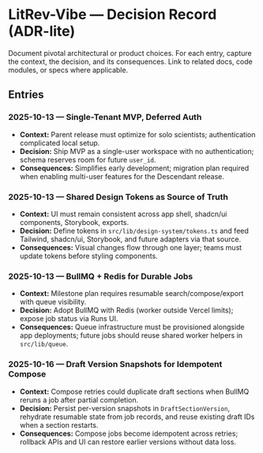 # LitRev-Vibe — Decision Record (ADR-lite)

Document pivotal architectural or product choices. For each entry, capture the context, the decision, and its consequences. Link to related docs, code modules, or specs where applicable.

## Entries

### 2025-10-13 — Single-Tenant MVP, Deferred Auth
- **Context:** Parent release must optimize for solo scientists; authentication complicated local setup.
- **Decision:** Ship MVP as a single-user workspace with no authentication; schema reserves room for future `user_id`.
- **Consequences:** Simplifies early development; migration plan required when enabling multi-user features for the Descendant release.

### 2025-10-13 — Shared Design Tokens as Source of Truth
- **Context:** UI must remain consistent across app shell, shadcn/ui components, Storybook, exports.
- **Decision:** Define tokens in `src/lib/design-system/tokens.ts` and feed Tailwind, shadcn/ui, Storybook, and future adapters via that source.
- **Consequences:** Visual changes flow through one layer; teams must update tokens before styling components.

### 2025-10-13 — BullMQ + Redis for Durable Jobs
- **Context:** Milestone plan requires resumable search/compose/export with queue visibility.
- **Decision:** Adopt BullMQ with Redis (worker outside Vercel limits); expose job status via Runs UI.
- **Consequences:** Queue infrastructure must be provisioned alongside app deployments; future jobs should reuse shared worker helpers in `src/lib/queue`.

### 2025-10-16 — Draft Version Snapshots for Idempotent Compose
- **Context:** Compose retries could duplicate draft sections when BullMQ reruns a job after partial completion.
- **Decision:** Persist per-version snapshots in `DraftSectionVersion`, rehydrate resumable state from job records, and reuse existing draft IDs when a section restarts.
- **Consequences:** Compose jobs become idempotent across retries; rollback APIs and UI can restore earlier versions without data loss.
